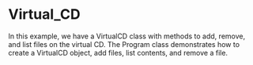 # Virtual_CD
In this example, we have a VirtualCD class with methods to add, remove, and list files on the virtual CD. The Program class demonstrates how to create a VirtualCD object, add files, list contents, and remove a file.
